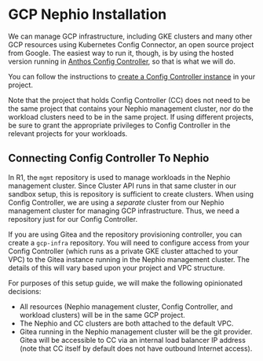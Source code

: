 # GCP Nephio Installation

We can manage GCP infrastructure, including GKE clusters and many other GCP
resources using Kubernetes Config Connector, an open source project from Google.
The easiest way to run it, though, is by using the hosted version running in
[Anthos Config
Controller](https://cloud.google.com/anthos-config-management/docs/concepts/config-controller-overview),
so that is what we will do.

You can follow the instructions to [create a Config Controller
instance](https://cloud.google.com/anthos-config-management/docs/how-to/config-controller-setup)
in your project.

Note that the project that holds Config Controller (CC) does not need to be the
same project that contains your Nephio management cluster, nor do the workload
clusters need to be in the same project. If using different projects, be sure to
grant the appropriate privileges to Config Controller in the relevant projects
for your workloads.

## Connecting Config Controller To Nephio

In R1, the `mgmt` repository is used to manage workloads in the Nephio
management cluster. Since Cluster API runs in that same cluster in our sandbox
setup, this is repository is sufficient to create clusters. When using Config
Controller, we are using a *separate* cluster from our Nephio management cluster
for managing GCP infrastructure. Thus, we need a repository just for our Config
Controller.

If you are using Gitea and the repository provisioning controller, you can
create a `gcp-infra` repository. You will need to configure access from your
Config Controller (which runs as a private GKE cluster attached to your VPC) to
the Gitea instance running in the Nephio management cluster. The details of this
will vary based upon your project and VPC structure.

For purposes of this setup guide, we will make the following opinionated
decisions:
- All resources (Nephio management cluster, Config Controller, and workload
  clusters) will be in the same GCP project.
- The Nephio and CC clusters are both attached to the default VPC.
- Gitea running in the Nephio management cluster will be the git provider. Gitea
  will be accessible to CC via an internal load balancer IP address (note that
  CC itself by default does not have outbound Internet access).
